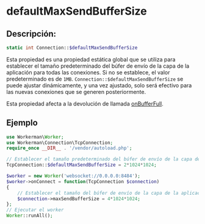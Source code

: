 # defaultMaxSendBufferSize
## Descripción:
```php
static int Connection::$defaultMaxSendBufferSize
```

Esta propiedad es una propiedad estática global que se utiliza para establecer el tamaño predeterminado del búfer de envío de la capa de la aplicación para todas las conexiones. Si no se establece, el valor predeterminado es de ```1MB```. ```Connection::$defaultMaxSendBufferSize``` se puede ajustar dinámicamente, y una vez ajustado, solo será efectivo para las nuevas conexiones que se generen posteriormente.

Esta propiedad afecta a la devolución de llamada [onBufferFull](../worker/on-buffer-full.md).

## Ejemplo

```php
use Workerman\Worker;
use Workerman\Connection\TcpConnection;
require_once __DIR__ . '/vendor/autoload.php';

// Establecer el tamaño predeterminado del búfer de envío de la capa de la aplicación para todas las conexiones
TcpConnection::$defaultMaxSendBufferSize = 2*1024*1024;

$worker = new Worker('websocket://0.0.0.0:8484');
$worker->onConnect = function(TcpConnection $connection)
{
    // Establecer el tamaño del búfer de envío de la capa de la aplicación para la conexión actual, sobrescribiendo el valor predeterminado
    $connection->maxSendBufferSize = 4*1024*1024;
};
// Ejecutar el worker
Worker::runAll();
```

